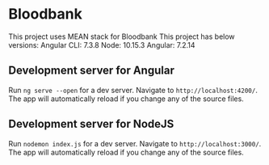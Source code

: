 # Bloodbank

This project uses MEAN stack for Bloodbank
This project has below versions:
Angular CLI: 7.3.8
Node: 10.15.3
Angular: 7.2.14

## Development server for Angular

Run `ng serve --open` for a dev server. Navigate to `http://localhost:4200/`. The app will automatically reload if you change any of the source files.

## Development server for NodeJS

Run `nodemon index.js` for a dev server. Navigate to `http://localhost:3000/`. The app will automatically reload if you change any of the source files.


